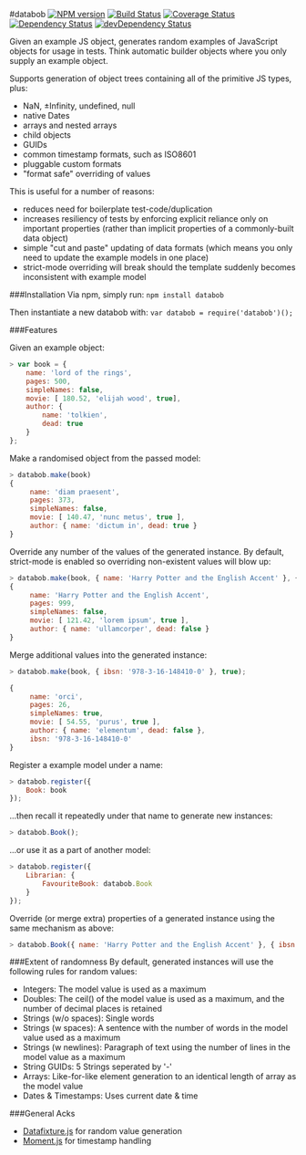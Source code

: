 #databob
[![NPM version](https://badge.fury.io/js/databob.svg)](http://badge.fury.io/js/databob)
[![Build Status](https://api.travis-ci.org/daviddenton/databob.png?branch=master)](https://travis-ci.org/daviddenton/databob)
[![Coverage Status](https://coveralls.io/repos/daviddenton/databob/badge.svg?branch=master)](https://coveralls.io/r/daviddenton/databob?branch=master)
[![Dependency Status](https://david-dm.org/daviddenton/databob.png)](https://david-dm.org/daviddenton/databob)
[![devDependency Status](https://david-dm.org/daviddenton/databob/dev-status.png)](https://david-dm.org/daviddenton/databob#info=devDependencies)

Given an example JS object, generates random examples of JavaScript objects for usage in tests. 
Think automatic builder objects where you only supply an example object.

Supports generation of object trees containing all of the primitive JS types, plus:
- NaN, ±Infinity, undefined, null
- native Dates
- arrays and nested arrays
- child objects
- GUIDs
- common timestamp formats, such as ISO8601
- pluggable custom formats
- "format safe" overriding of values

This is useful for a number of reasons:
- reduces need for boilerplate test-code/duplication 
- increases resiliency of tests by enforcing explicit reliance only on important properties (rather 
than implicit properties of a commonly-built data object)
- simple "cut and paste" updating of data formats (which means you only need to update the 
example models in one place)
- strict-mode overriding will break should the template suddenly becomes inconsistent with example 
model

###Installation
Via npm, simply run: ```npm install databob```

Then instantiate a new databob with: ```var databob = require('databob')();```

###Features

Given an example object:
```javascript
> var book = {
    name: 'lord of the rings',
    pages: 500,
    simpleNames: false,
    movie: [ 180.52, 'elijah wood', true],
    author: {
        name: 'tolkien',
        dead: true
    }
};
```

Make a randomised object from the passed model:
```javascript
> databob.make(book)
{
     name: 'diam praesent',
     pages: 373,
     simpleNames: false,
     movie: [ 140.47, 'nunc metus', true ],
     author: { name: 'dictum in', dead: true }
}
```

Override any number of the values of the generated instance. By default, strict-mode is enabled so 
overriding non-existent values will blow up:
```javascript
> databob.make(book, { name: 'Harry Potter and the English Accent' }, { pages: 999 });
{
     name: 'Harry Potter and the English Accent',
     pages: 999,
     simpleNames: false,
     movie: [ 121.42, 'lorem ipsum', true ],
     author: { name: 'ullamcorper', dead: false }
}
```

Merge additional values into the generated instance:
```javascript
> databob.make(book, { ibsn: '978-3-16-148410-0' }, true);

{
     name: 'orci',
     pages: 26,
     simpleNames: true,
     movie: [ 54.55, 'purus', true ],
     author: { name: 'elementum', dead: false },
     ibsn: '978-3-16-148410-0'
}
```

Register a example model under a name:
```javascript
> databob.register({
    Book: book
});
```

...then recall it repeatedly under that name to generate new instances:
```javascript
> databob.Book();
```

...or use it as a part of another model:
```javascript
> databob.register({
    Librarian: {
        FavouriteBook: databob.Book
    }
});
```

Override (or merge extra) properties of a generated instance using the same mechanism as above:
```javascript
> databob.Book({ name: 'Harry Potter and the English Accent' }, { ibsn: '978-3-16-148410-1' } , true);
```

###Extent of randomness
By default, generated instances will use the following rules for random values:
- Integers: The model value is used as a maximum
- Doubles: The ceil() of the model value is used as a maximum, and the number of decimal places is retained
- Strings (w/o spaces): Single words
- Strings (w spaces): A sentence with the number of words in the model value used as a maximum
- Strings (w newlines): Paragraph of text using the number of lines in the model value as a maximum
- String GUIDs: 5 Strings seperated by '-'
- Arrays: Like-for-like element generation to an identical length of array as the model value
- Dates & Timestamps: Uses current date & time


###General Acks
- [Datafixture.js](http://acatl.github.io/datafixture.js/) for random value generation
- [Moment.js](http://momentjs.com/) for timestamp handling
